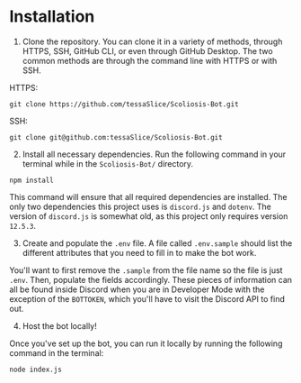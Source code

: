 # Installation

1. Clone the repository. You can clone it in a variety of methods, through HTTPS, SSH, GitHub CLI, or even through GitHub Desktop. The two common methods are through the command line with HTTPS or with SSH. 

HTTPS:
```
git clone https://github.com/tessaSlice/Scoliosis-Bot.git
```


SSH:
```
git clone git@github.com:tessaSlice/Scoliosis-Bot.git
```

2. Install all necessary dependencies. Run the following command in your terminal while in the `Scoliosis-Bot/` directory. 

```
npm install
```

This command will ensure that all required dependencies are installed. The only two dependencies this project uses is `discord.js` and `dotenv`. The version of `discord.js` is somewhat old, as this project only requires version `12.5.3`. 

3. Create and populate the `.env` file. A file called `.env.sample` should list the different attributes that you need to fill in to make the bot work. 

You'll want to first remove the `.sample` from the file name so the file is just `.env`. Then, populate the fields accordingly. These pieces of information can all be found inside Discord when you are in Developer Mode with the exception of the `BOTTOKEN`, which you'll have to visit the Discord API to find out. 

4. Host the bot locally!

Once you've set up the bot, you can run it locally by running the following command in the terminal:

```
node index.js
```
